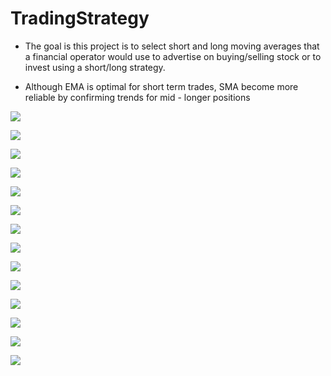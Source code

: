 # TradingStrategy

- The goal is this project is to select short and long moving averages that a financial operator would use to advertise on buying/selling stock or to invest using a short/long strategy.

- Although EMA is optimal for short term trades, SMA become more reliable by confirming trends for mid - longer positions

![](ss/AAPL.JPG)

![](ss/AAPL_gains.JPG)

![](ss/AMC.JPG)

![](ss/AMC_gains.JPG)

![](ss/AMD.JPG)

![](ss/AMD_gains.JPG)

![](ss/AMZN.JPG)

![](ss/AMZN_gains.JPG)

![](ss/GME.JPG)

![](ss/GME_gains.JPG)

![](ss/NFLX.JPG)

![](ss/NFLX_gains.JPG)

![](ss/TSLA.JPG)

![](ss/TSLA_gains.JPG)

